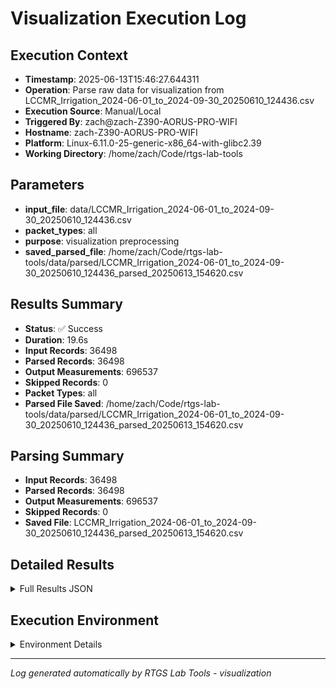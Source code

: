 # Visualization Execution Log

## Execution Context
- **Timestamp**: 2025-06-13T15:46:27.644311
- **Operation**: Parse raw data for visualization from LCCMR_Irrigation_2024-06-01_to_2024-09-30_20250610_124436.csv
- **Execution Source**: Manual/Local
- **Triggered By**: zach@zach-Z390-AORUS-PRO-WIFI
- **Hostname**: zach-Z390-AORUS-PRO-WIFI
- **Platform**: Linux-6.11.0-25-generic-x86_64-with-glibc2.39
- **Working Directory**: /home/zach/Code/rtgs-lab-tools

## Parameters
- **input_file**: data/LCCMR_Irrigation_2024-06-01_to_2024-09-30_20250610_124436.csv
- **packet_types**: all
- **purpose**: visualization preprocessing
- **saved_parsed_file**: /home/zach/Code/rtgs-lab-tools/data/parsed/LCCMR_Irrigation_2024-06-01_to_2024-09-30_20250610_124436_parsed_20250613_154620.csv

## Results Summary
- **Status**: ✅ Success
- **Duration**: 19.6s
- **Input Records**: 36498
- **Parsed Records**: 36498
- **Output Measurements**: 696537
- **Skipped Records**: 0
- **Packet Types**: all
- **Parsed File Saved**: /home/zach/Code/rtgs-lab-tools/data/parsed/LCCMR_Irrigation_2024-06-01_to_2024-09-30_20250610_124436_parsed_20250613_154620.csv

## Parsing Summary
- **Input Records**: 36498
- **Parsed Records**: 36498
- **Output Measurements**: 696537
- **Skipped Records**: 0
- **Saved File**: LCCMR_Irrigation_2024-06-01_to_2024-09-30_20250610_124436_parsed_20250613_154620.csv

## Detailed Results
<details>
<summary>Full Results JSON</summary>

```json
{
  "success": true,
  "input_records": 36498,
  "parsed_records": 36498,
  "output_measurements": 696537,
  "skipped_records": 0,
  "packet_types": "all",
  "parsed_file_saved": "/home/zach/Code/rtgs-lab-tools/data/parsed/LCCMR_Irrigation_2024-06-01_to_2024-09-30_20250610_124436_parsed_20250613_154620.csv",
  "start_time": "2025-06-13T15:46:08.059530",
  "end_time": "2025-06-13T15:46:27.644302"
}
```
</details>

## Execution Environment
<details>
<summary>Environment Details</summary>

```json
{
  "timestamp": "2025-06-13T15:46:27.644311",
  "user": "zach",
  "hostname": "zach-Z390-AORUS-PRO-WIFI",
  "platform": "Linux-6.11.0-25-generic-x86_64-with-glibc2.39",
  "python_version": "3.12.3",
  "working_directory": "/home/zach/Code/rtgs-lab-tools",
  "script_path": "/home/zach/Code/rtgs-lab-tools/src/rtgs_lab_tools/visualization/data_utils.py",
  "tool_name": "visualization",
  "environment_variables": {
    "CI": "false",
    "GITHUB_ACTIONS": "false",
    "GITHUB_ACTOR": null,
    "GITHUB_WORKFLOW": null,
    "GITHUB_RUN_ID": null,
    "MCP_SESSION": "false",
    "MCP_USER": null
  },
  "execution_source": "Manual/Local",
  "triggered_by": "zach@zach-Z390-AORUS-PRO-WIFI"
}
```
</details>

---
*Log generated automatically by RTGS Lab Tools - visualization*
